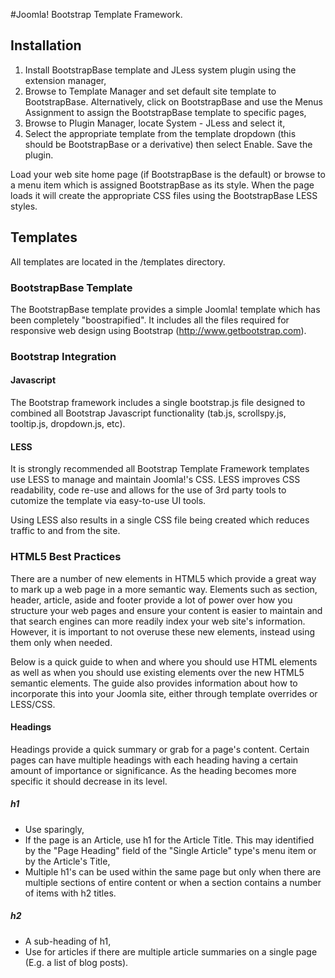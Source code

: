 #Joomla! Bootstrap Template Framework.

## Installation

1. Install BootstrapBase template and JLess system plugin using the extension manager,
2. Browse to Template Manager and set default site template to BootstrapBase. Alternatively, click on BootstrapBase and use the Menus Assignment to assign the BootstrapBase template to specific pages,
3. Browse to Plugin Manager, locate System - JLess and select it,
4. Select the appropriate template from the template dropdown (this should be BootstrapBase or a derivative) then select Enable. Save the plugin.

Load your web site home page (if BootstrapBase is the default) or browse to a menu item which is assigned BootstrapBase as its style. When the page loads it will create the appropriate CSS files using the BootstrapBase LESS styles.

## Templates
All templates are located in the /templates directory.

### BootstrapBase Template
The BootstrapBase template provides a simple Joomla! template which has been completely "boostrapified". It includes all the files required for responsive web design using Bootstrap (http://www.getbootstrap.com).

### Bootstrap Integration

#### Javascript
The Bootstrap framework includes a single bootstrap.js file designed to combined all Bootstrap Javascript functionality (tab.js, scrollspy.js, tooltip.js, dropdown.js, etc).

#### LESS
It is strongly recommended all Bootstrap Template Framework templates use LESS to manage and maintain Joomla!'s CSS. LESS improves CSS readability, code re-use and allows for the use of 3rd party tools to cutomize the template via easy-to-use UI tools.

Using LESS also results in a single CSS file being created which reduces traffic to and from the site.

### HTML5 Best Practices

There are a number of new elements in HTML5 which provide a great way to mark up a web page in a more semantic way. Elements such as section, header, article, aside and footer provide a lot of power over how you structure your web pages and ensure your content is easier to maintain and that search engines can more readily index your web site's information. However, it is important to not overuse these new elements, instead using them only when needed.

Below is a quick guide to when and where you should use HTML elements as well as when you should use existing elements over the new HTML5 semantic elements. The guide also provides information about how to incorporate this into your Joomla site, either through template overrides or LESS/CSS.

#### Headings

Headings provide a quick summary or grab for a page's content. Certain pages can have multiple headings with each heading having a certain amount of importance or significance. As the heading becomes more specific it should decrease in its level.

##### h1

- Use sparingly,
- If the page is an Article, use h1 for the Article Title. This may identified by the "Page Heading" field of the "Single Article" type's menu item or by the Article's Title,
- Multiple h1's can be used within the same page but only when there are multiple sections of entire content or when a section contains a number of items with h2 titles.

##### h2

- A sub-heading of h1,
- Use for articles if there are multiple article summaries on a single page (E.g. a list of blog posts).


